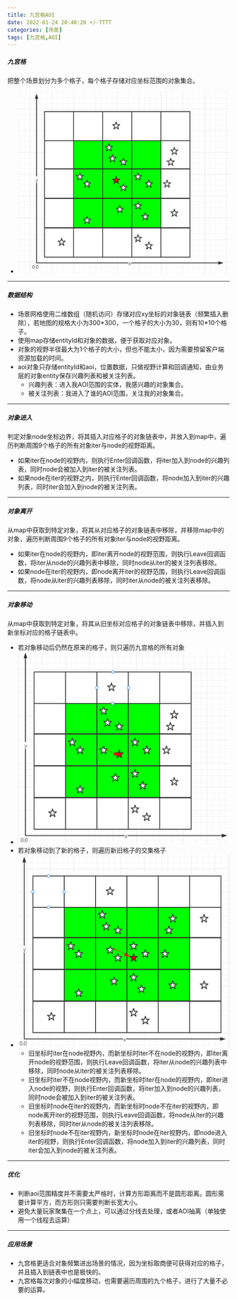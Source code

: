 ```yaml
---
title: 九宫格AOI
date: 2022-01-24 20:40:20 +/-TTTT
categories: [场景]
tags: [九宫格,AOI]
---
```


##### 九宫格
把整个场景划分为多个格子，每个格子存储对应坐标范围的对象集合。
 * ![grid.png](https://github.com/HahahaVal/HahahaVal.github.io/blob/main/_posts/src/%E4%B9%9D%E5%AE%AB%E6%A0%BC/grid.png?raw=true)

* * *

##### 数据结构
 * 场景网格使用二维数组（随机访问）存储对应xy坐标的对象链表（频繁插入删除），若地图的规格大小为300\*300，一个格子的大小为30，则有10\*10个格子。
 * 使用map存储entityId和对象的数据，便于获取对应对象。
 * 对象的视野半径最大为1个格子的大小，但也不能太小，因为需要预留客户端资源加载的时间。
 * aoi对象只存储entityId和aoi，位置数据，只做视野计算和回调通知，由业务层的对象entity保存兴趣列表和被关注列表。
   * 兴趣列表：进入我AOI范围的实体，我感兴趣的对象集合。
   * 被关注列表：我进入了谁的AOI范围，关注我的对象集合。

* * *

##### 对象进入
判定对象node坐标边界，将其插入对应格子的对象链表中，并放入到map中，遍历判断周围9个格子的所有对象iter与node的视野距离。
 * 如果iter在node的视野内，则执行Enter回调函数，将iter加入到node的兴趣列表，同时node会被加入到iter的被关注列表。
 * 如果node在iter的视野之内，则执行Enter回调函数，将node加入到iter的兴趣列表，同时iter会加入到node的被关注列表。

* * *

##### 对象离开
从map中获取到特定对象，将其从对应格子的对象链表中移除，并移除map中的对象，遍历判断周围9个格子的所有对象iter与node的视野距离。
 * 如果iter在node的视野内，即iter离开node的视野范围，则执行Leave回调函数，将iter从node的兴趣列表中移除，同时node从iter的被关注列表移除。
 * 如果node在iter的视野内，即node离开iter的视野范围，则执行Leave回调函数，将node从iter的兴趣列表移除，同时iter从node的被关注列表移除。

* * *

##### 对象移动
从map中获取到特定对象，将其从旧坐标对应格子的对象链表中移除，并插入到新坐标对应的格子链表中。
 * 若对象移动后仍然在原来的格子，则只遍历九宫格的所有对象
 * ![sameMove.png](https://github.com/HahahaVal/HahahaVal.github.io/blob/main/_posts/src/%E4%B9%9D%E5%AE%AB%E6%A0%BC/sameMove.png?raw=true)
 * 若对象移动到了新的格子，则遍历新旧格子的交集格子
 * ![notSameMove.png](https://github.com/HahahaVal/HahahaVal.github.io/blob/main/_posts/src/%E4%B9%9D%E5%AE%AB%E6%A0%BC/notSameMove.png?raw=true)
   * 旧坐标时iter在node视野内，而新坐标时iter不在node的视野内，即iter离开node的视野范围，则执行Leave回调函数，将iter从node的兴趣列表中移除，同时node从iter的被关注列表移除。
   * 旧坐标时iter不在node视野内，而新坐标时iter在node的视野内，即iter进入node的视野，则执行Enter回调函数，将iter加入到node的兴趣列表，同时node会被加入到iter的被关注列表。
   * 旧坐标时node在iter的视野内，而新坐标时node不在iter的视野内，即node离开iter的视野范围，则执行Leave回调函数，将node从iter的兴趣列表移除，同时iter从node的被关注列表移除。
   * 旧坐标时node不在iter视野内，新坐标时node在iter视野内，即node进入iter的视野，则执行Enter回调函数，将node加入到iter的兴趣列表，同时iter会加入到node的被关注列表。

* * *

##### 优化
 * 判断aoi范围精度并不需要太严格时，计算方形距离而不是圆形距离。圆形需要计算平方，而方形则只需要判断长宽大小。
 * 避免大量玩家聚集在一个点上，可以通过分线去处理，或者AOI抽离（单独使用一个线程去运算）

* * *

##### 应用场景
 * 九宫格更适合对象频繁进出场景的情况，因为坐标取商便可获得对应的格子，并且插入到链表中也是极快的。
 * 九宫格每次对象的小幅度移动，也需要遍历周围的九个格子，进行了大量不必要的运算。
